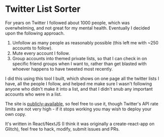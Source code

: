 # Twitter List Sorter

For years on Twitter I followed about 1000 people, which was overwhelming, and
not great for my mental health. Eventually I decided upon the following
approach.

1. Unfollow as many people as reasonably possible (this left me with ~250
   accounts to follow).
2. Mute every account I follow.
3. Group accounts into themed private lists, so that I can check in on specific
   friend groups when I want to, rather than get blasted with whoever happens to
   have tweeted most recently.

I did this using this tool I built, which shows on one page all the twitter
lists I have, all the people I follow, and helped me make sure I wasn't
following anyone who didn't make it into a list, and that I didn't snub any
important accounts who were in a list.

The site is [publicly-available][site], so feel free to use it, though Twitter's
API rate limits are not very high - if it stops working you may wish to deploy
your own copy.

It's written in React/NextJS (I think it was originally a create-react-app on
Glitch), feel free to hack, modify, submit issues and PRs.

[site]: https://twitter-list-sorter.vercel.app/
